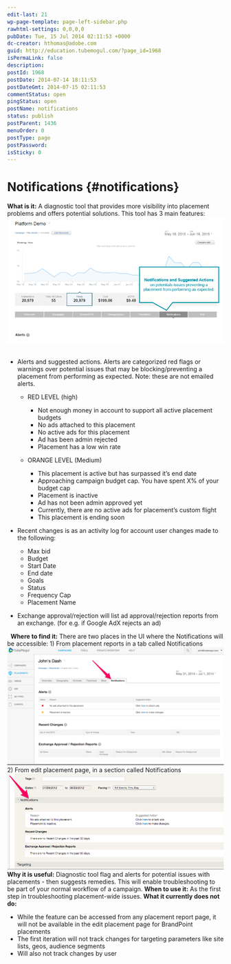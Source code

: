 ```yaml
---
edit-last: 21
wp-page-template: page-left-sidebar.php
rawhtml-settings: 0,0,0,0
pubDate: Tue, 15 Jul 2014 02:11:53 +0000
dc-creator: hthomas@adobe.com
guid: http://education.tubemogul.com/?page_id=1968
isPermaLink: false
description: 
postId: 1968
postDate: 2014-07-14 18:11:53
postDateGmt: 2014-07-15 02:11:53
commentStatus: open
pingStatus: open
postName: notifications
status: publish
postParent: 1436
menuOrder: 0
postType: page
postPassword: 
isSticky: 0
---
```


# Notifications {#notifications}

**What is it:** A diagnostic tool that provides more visibility into placement problems and offers potential solutions. This tool has 3 main features: [ ![notifications](assets/notifications.png)](assets/notifications.png) &nbsp;

* Alerts and suggested actions.&nbsp;Alerts&nbsp;are categorized red flags or warnings over potential issues that may be blocking/preventing a placement from performing as expected.&nbsp;Note:&nbsp;these are&nbsp;not&nbsp;emailed alerts.

    * RED LEVEL (high)

        * Not enough money in account to support all active placement budgets
        * No ads attached to this placement
        * No active ads for this placement
        * Ad has been admin rejected
        * Placement has a low win rate

    * ORANGE LEVEL (Medium)

        * This placement is active but has surpassed it’s end date
        * Approaching campaign budget cap. You have spent X% of your budget cap
        * Placement is inactive
        * Ad has not been admin approved yet
        * Currently, there are no active ads for placement’s custom flight
        * This placement is ending soon

* Recent changes&nbsp;is as an activity log for account user changes made to the following:

    * Max bid
    * Budget
    * Start Date
    * End date
    * Goals
    * Status
    * Frequency Cap
    * Placement Name

* Exchange approval/rejection&nbsp;will list ad approval/rejection reports from an exchange. (for e.g. if Google AdX rejects an ad)

&nbsp; **Where to find it:** There are two places in the UI where the Notifications will be accessible: 1) From placement reports in a tab called Notifications [ ![Notifications 2](assets/notifications-2.png)](assets/notifications-2.png) 2) From edit placement page, in a section called Notifications [ ![Notifications 3](assets/notifications-3.png)](assets/notifications-3.png) **Why it is useful:** Diagnostic tool flag and alerts for potential issues with placements - then suggests remedies.&nbsp;This will enable troubleshooting to be part of your normal workflow of a campaign. **When to use it:** As the first step in troubleshooting placement-wide issues. **What it currently does not do:**

* While the feature can be accessed from any placement report page, it will not be available in the edit placement page for BrandPoint placements
* The first iteration will not track changes for targeting parameters like site lists, geos, audience segments
* Will also not track changes by user

&nbsp; &nbsp; 